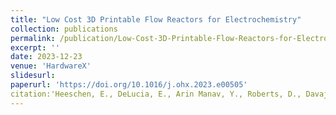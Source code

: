 ```yaml
---
title: "Low Cost 3D Printable Flow Reactors for Electrochemistry"
collection: publications
permalink: /publication/Low-Cost-3D-Printable-Flow-Reactors-for-Electrochemistry
excerpt: ''
date: 2023-12-23
venue: 'HardwareX'
slidesurl: 
paperurl: 'https://doi.org/10.1016/j.ohx.2023.e00505'
citation:'Heeschen, E., DeLucia, E., Arin Manav, Y., Roberts, D., Davaji, B., & Barecka, M. H. (2024). Low cost 3D printable flow reactors for electrochemistry. HardwareX, 17. doi:10.1016/j.ohx.2023.e00505'
---
```


